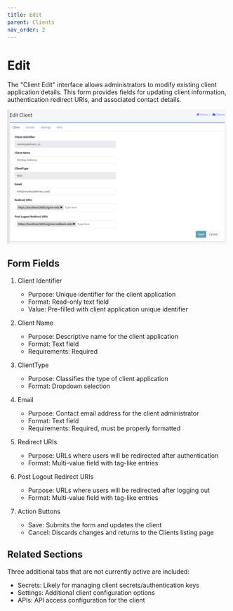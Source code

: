 ```yaml
---
title: Edit
parent: Clients
nav_order: 2
---
```


# Edit

The "Client Edit" interface allows administrators to modify existing client application details. This form provides fields for updating client information, authentication redirect URIs, and associated contact details.

<img src="../images/AdminClientEdit.png" alt="Edit Client" width="500"/>

## Form Fields
1. Client Identifier
   - Purpose: Unique identifier for the client application
   - Format: Read-only text field
   - Value: Pre-filled with client application unique identifier

2. Client Name
   - Purpose: Descriptive name for the client application
   - Format: Text field
   - Requirements: Required

3. ClientType
   - Purpose: Classifies the type of client application
   - Format: Dropdown selection

4. Email
   - Purpose: Contact email address for the client administrator
   - Format: Text field
   - Requirements: Required, must be properly formatted

5. Redirect URIs
   - Purpose: URLs where users will be redirected after authentication
   - Format: Multi-value field with tag-like entries

6. Post Logout Redirect URIs
   - Purpose: URLs where users will be redirected after logging out
   - Format: Multi-value field with tag-like entries

7. Action Buttons
   - Save: Submits the form and updates the client
   - Cancel: Discards changes and returns to the Clients listing page

## Related Sections
Three additional tabs that are not currently active are included:
- Secrets: Likely for managing client secrets/authentication keys
- Settings: Additional client configuration options
- APIs: API access configuration for the client
